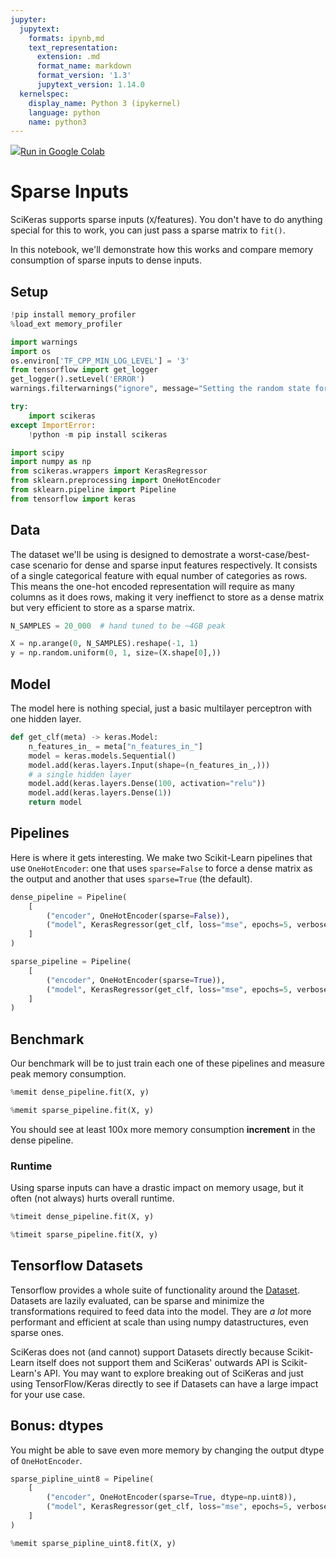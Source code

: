 ```yaml
---
jupyter:
  jupytext:
    formats: ipynb,md
    text_representation:
      extension: .md
      format_name: markdown
      format_version: '1.3'
      jupytext_version: 1.14.0
  kernelspec:
    display_name: Python 3 (ipykernel)
    language: python
    name: python3
---
```


<!-- #raw -->
<a href="https://colab.research.google.com/github/adriangb/scikeras/blob/docs-deploy/refs/heads/master/notebooks/AutoEncoders.ipynb"><img src="https://www.tensorflow.org/images/colab_logo_32px.png">Run in Google Colab</a>
<!-- #endraw -->

# Sparse Inputs


SciKeras supports sparse inputs (`X`/features).
You don't have to do anything special for this to work, you can just pass a sparse matrix to `fit()`.

In this notebook, we'll demonstrate how this works and compare memory consumption of sparse inputs to dense inputs.


## Setup

```python
!pip install memory_profiler
%load_ext memory_profiler
```

```python
import warnings
import os
os.environ['TF_CPP_MIN_LOG_LEVEL'] = '3'
from tensorflow import get_logger
get_logger().setLevel('ERROR')
warnings.filterwarnings("ignore", message="Setting the random state for TF")
```

```python
try:
    import scikeras
except ImportError:
    !python -m pip install scikeras
```

```python
import scipy
import numpy as np
from scikeras.wrappers import KerasRegressor
from sklearn.preprocessing import OneHotEncoder
from sklearn.pipeline import Pipeline
from tensorflow import keras
```

## Data

The dataset we'll be using is designed to demostrate a worst-case/best-case scenario for dense and sparse input features respectively.
It consists of a single categorical feature with equal number of categories as rows.
This means the one-hot encoded representation will require as many columns as it does rows, making it very ineffienct to store as a dense matrix but very efficient to store as a sparse matrix.

```python
N_SAMPLES = 20_000  # hand tuned to be ~4GB peak

X = np.arange(0, N_SAMPLES).reshape(-1, 1)
y = np.random.uniform(0, 1, size=(X.shape[0],))
```

## Model

The model here is nothing special, just a basic multilayer perceptron with one hidden layer.

```python
def get_clf(meta) -> keras.Model:
    n_features_in_ = meta["n_features_in_"]
    model = keras.models.Sequential()
    model.add(keras.layers.Input(shape=(n_features_in_,)))
    # a single hidden layer
    model.add(keras.layers.Dense(100, activation="relu"))
    model.add(keras.layers.Dense(1))
    return model
```

## Pipelines

Here is where it gets interesting.
We make two Scikit-Learn pipelines that use `OneHotEncoder`: one that uses `sparse=False` to force a dense matrix as the output and another that uses `sparse=True` (the default).

```python
dense_pipeline = Pipeline(
    [
        ("encoder", OneHotEncoder(sparse=False)),
        ("model", KerasRegressor(get_clf, loss="mse", epochs=5, verbose=False))
    ]
)

sparse_pipeline = Pipeline(
    [
        ("encoder", OneHotEncoder(sparse=True)),
        ("model", KerasRegressor(get_clf, loss="mse", epochs=5, verbose=False))
    ]
)
```

## Benchmark

Our benchmark will be to just train each one of these pipelines and measure peak memory consumption.

```python
%memit dense_pipeline.fit(X, y)
```

```python
%memit sparse_pipeline.fit(X, y)
```

You should see at least 100x more memory consumption **increment** in the dense pipeline.


### Runtime

Using sparse inputs can have a drastic impact on memory usage, but it often (not always) hurts overall runtime.

```python
%timeit dense_pipeline.fit(X, y)
```

```python
%timeit sparse_pipeline.fit(X, y)
```

## Tensorflow Datasets

Tensorflow provides a whole suite of functionality around the [Dataset].
Datasets are lazily evaluated, can be sparse and minimize the transformations required to feed data into the model.
They are _a lot_ more performant and efficient at scale than using numpy datastructures, even sparse ones.

SciKeras does not (and cannot) support Datasets directly because Scikit-Learn itself does not support them and SciKeras' outwards API is Scikit-Learn's API.
You may want to explore breaking out of SciKeras and just using TensorFlow/Keras directly to see if Datasets can have a large impact for your use case.

[Dataset]: https://www.tensorflow.org/api_docs/python/tf/data/Dataset


## Bonus: dtypes

You might be able to save even more memory by changing the output dtype of `OneHotEncoder`.

```python
sparse_pipline_uint8 = Pipeline(
    [
        ("encoder", OneHotEncoder(sparse=True, dtype=np.uint8)),
        ("model", KerasRegressor(get_clf, loss="mse", epochs=5, verbose=False))
    ]
)
```

```python
%memit sparse_pipline_uint8.fit(X, y)
```
